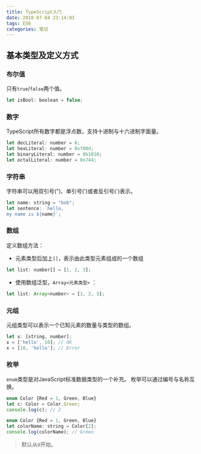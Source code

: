 ```yaml
---
title: TypeScript入门
date: 2018-07-04 23:14:03
tags: ES6
categories: 笔记 
---
```


## 基本类型及定义方式

### 布尔值

只有`true`/`false`两个值。

```js
let isBool: boolean = false;
```

### 数字

TypeScript所有数字都是浮点数，支持十进制与十六进制字面量。

```js
let decLiteral: number = 6;
let hexLiteral: number = 0xf00d;
let binaryLiteral: number = 0b1010;
let octalLiteral: number = 0o744;
```

### 字符串

字符串可以用双引号(")、单引号(')或者反引号(`)表示。

```js
let name: string = "bob";
let sentence: `hello,
my name is ${name}`;
``` 
### 数组

定义数组方法： 

 - 元素类型后加上`[]`，表示由此类型元素组成的一个数组

```js
let list: number[] = [1, 2, 3];
```


 - 使用数组泛型，`Array<元素类型>` ：

```js
let list: Array<number> = [1, 2, 3];
```

### 元组

元组类型可以表示一个已知元素的数量与类型的数组。

```js
let x: [string, number];
x = ['hello', 10]; // OK
x = [10, 'hello']; // Error
```

### 枚举

`enum`类型是对JavaScript标准数据类型的一个补充。
枚举可以通过编号与名称互换。

```js
enum Color {Red = 1, Green, Blue}
let c: Color = Color.Green;
console.log(c); // 2

enum Color {Red = 1, Green, Blue}
let colorName: string = Color[2];
console.log(colorName); // Green
```
> 默认从`0`开始。